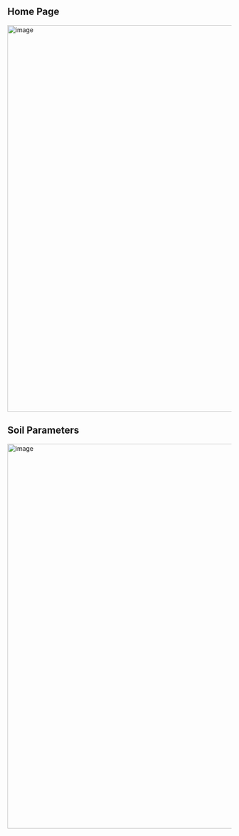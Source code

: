 ## Home Page
<img width="1919" height="867" alt="image" src="https://github.com/user-attachments/assets/ebdc373e-fccc-4b53-98a3-7b92d7747d78" />
<br>

## Soil Parameters

<img width="1919" height="863" alt="image" src="https://github.com/user-attachments/assets/22ac1790-5220-49bf-b7ab-9008c8283765" />
